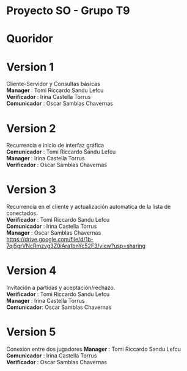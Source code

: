 # Proyecto SO - Grupo T9
# Quoridor
# Version 1
Cliente-Servidor y Consultas básicas  
  **Manager** : Tomi Riccardo Sandu Lefcu  
  **Verificador** : Irina Castella Torrus  
  **Comunicador** : Oscar Samblas Chavernas  
# Version 2
Recurrencia e inicio de interfaz gráfica  
  **Comunicador** : Tomi Riccardo Sandu Lefcu  
  **Manager** : Irina Castella Torrus  
  **Verificador** : Oscar Samblas Chavernas  
# Version 3
Recurrencia en el cliente y actualización automatica de la lista de conectados.  
  **Verificador** : Tomi Riccardo Sandu Lefcu  
  **Comunicador** : Irina Castella Torrus  
  **Manager** : Oscar Samblas Chavernas  
  https://drive.google.com/file/d/1b-7qj5grVNcRmzvg3Z0iAra1bnYc52F3/view?usp=sharing
# Version 4
Invitación a partidas y aceptación/rechazo.  
  **Verificador** : Tomi Riccardo Sandu Lefcu  
  **Manager** : Irina Castella Torrus  
  **Comunicador**: Oscar Samblas Chavernas  
  
# Version 5
Conexión entre dos jugadores 
  **Manager** : Tomi Riccardo Sandu Lefcu  
  **Comunicador** : Irina Castella Torrus  
  **Verificador** : Oscar Samblas Chavernas  

